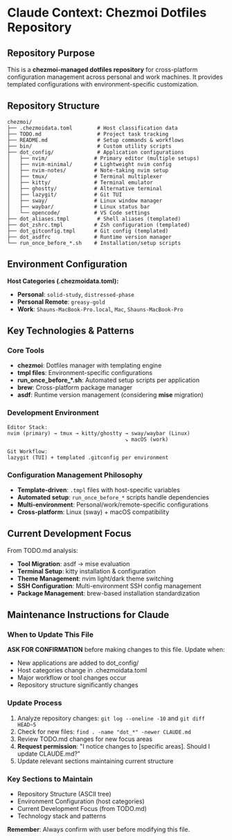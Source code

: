 # Claude Context: Chezmoi Dotfiles Repository

## Repository Purpose
This is a **chezmoi-managed dotfiles repository** for cross-platform configuration management across personal and work machines. It provides templated configurations with environment-specific customization.

## Repository Structure
```
chezmoi/
├── .chezmoidata.toml        # Host classification data
├── TODO.md                  # Project task tracking
├── README.md                # Setup commands & workflows
├── bin/                     # Custom utility scripts
├── dot_config/              # Application configurations
│   ├── nvim/               # Primary editor (multiple setups)
│   ├── nvim-minimal/       # Lightweight nvim config
│   ├── nvim-notes/         # Note-taking nvim setup
│   ├── tmux/               # Terminal multiplexer
│   ├── kitty/              # Terminal emulator
│   ├── ghostty/            # Alternative terminal
│   ├── lazygit/            # Git TUI
│   ├── sway/               # Linux window manager
│   ├── waybar/             # Linux status bar
│   └── opencode/           # VS Code settings
├── dot_aliases.tmpl         # Shell aliases (templated)
├── dot_zshrc.tmpl          # Zsh configuration (templated)
├── dot_gitconfig.tmpl      # Git config (templated)
├── dot_asdfrc              # Runtime version manager
└── run_once_before_*.sh    # Installation/setup scripts
```

## Environment Configuration
**Host Categories (.chezmoidata.toml):**
- **Personal**: `solid-study`, `distressed-phase`
- **Personal Remote**: `greasy-gold`
- **Work**: `Shauns-MacBook-Pro.local`, `Mac`, `Shauns-MacBook-Pro`

## Key Technologies & Patterns

### Core Tools
- **chezmoi**: Dotfiles manager with templating engine
- **tmpl files**: Environment-specific configurations
- **run_once_before_*.sh**: Automated setup scripts per application
- **brew**: Cross-platform package manager
- **asdf**: Runtime version management (considering **mise** migration)

### Development Environment
```
Editor Stack:
nvim (primary) → tmux → kitty/ghostty → sway/waybar (Linux)
                                      ↘ macOS (work)

Git Workflow:
lazygit (TUI) + templated .gitconfig per environment
```

### Configuration Management Philosophy
- **Template-driven**: `.tmpl` files with host-specific variables
- **Automated setup**: `run_once_before_*` scripts handle dependencies
- **Multi-environment**: Personal/work/remote-specific configurations
- **Cross-platform**: Linux (sway) + macOS compatibility

## Current Development Focus
From TODO.md analysis:
- **Tool Migration**: asdf → mise evaluation
- **Terminal Setup**: kitty installation & configuration
- **Theme Management**: nvim light/dark theme switching
- **SSH Configuration**: Multi-environment SSH config management
- **Package Management**: brew-based installation standardization

## Maintenance Instructions for Claude

### When to Update This File
**ASK FOR CONFIRMATION** before making changes to this file. Update when:
- New applications are added to dot_config/
- Host categories change in .chezmoidata.toml
- Major workflow or tool changes occur
- Repository structure significantly changes

### Update Process
1. Analyze repository changes: `git log --oneline -10` and `git diff HEAD~5`
2. Check for new files: `find . -name "dot_*" -newer CLAUDE.md`
3. Review TODO.md changes for new focus areas
4. **Request permission**: "I notice changes to [specific areas]. Should I update CLAUDE.md?"
5. Update relevant sections maintaining current structure

### Key Sections to Maintain
- Repository Structure (ASCII tree)
- Environment Configuration (host categories)
- Current Development Focus (from TODO.md)
- Technology stack and patterns

**Remember**: Always confirm with user before modifying this file.